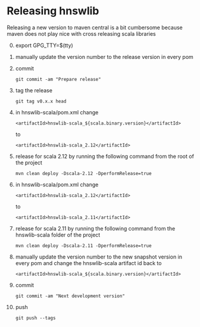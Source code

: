 Releasing hnswlib
=================

Releasing a new version to maven central is a bit cumbersome because maven does not play nice with cross releasing scala libraries

0. export GPG_TTY=$(tty)

1. manually update the version number to the release version in every pom

2. commit
        
       git commit -am "Prepare release"
       
3. tag the release

       git tag v0.x.x head

3. in hnswlib-scala/pom.xml change 

       <artifactId>hnswlib-scala_${scala.binary.version}</artifactId>
        
    to
    
       <artifactId>hnswlib-scala_2.12</artifactId>
        
4. release for scala 2.12 by running the following command from the root of the project 
 
       mvn clean deploy -Dscala-2.12 -DperformRelease=true
       
5. in hnswlib-scala/pom.xml change 

       <artifactId>hnswlib-scala_2.12</artifactId>

   to
   
       <artifactId>hnswlib-scala_2.11</artifactId>
       
5. release for scala 2.11 by running the following command from the hnswlib-scala folder of the project

       mvn clean deploy -Dscala-2.11 -DperformRelease=true
    
6. manually update the version number to the new snapshot version in every pom and change the hnswlib-scala artifact id back to

       <artifactId>hnswlib-scala_${scala.binary.version}</artifactId> 
       
7. commit

       git commit -am "Next development version"
       
8. push 

       git push --tags
